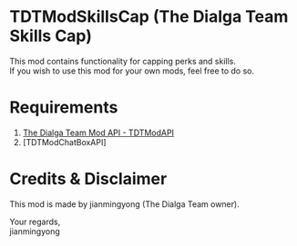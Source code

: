 # TDTModSkillsCap (The Dialga Team Skills Cap)
This mod contains functionality for capping perks and skills. <br />
If you wish to use this mod for your own mods, feel free to do so.

# Requirements
1. [The Dialga Team Mod API - TDTModAPI](http://steamcommunity.com/sharedfiles/filedetails/?id=1262341088)
2. [TDTModChatBoxAPI]

# Credits & Disclaimer
This mod is made by jianmingyong (The Dialga Team owner).

Your regards, <br />
jianmingyong